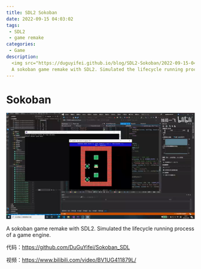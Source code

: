 ```yaml
---
title: SDL2 Sokoban
date: 2022-09-15 04:03:02
tags:
 - SDL2
 - game remake
categories:
 - Game
description:
  <img src="https://duguyifei.github.io/blog/SDL2-Sokoban/2022-09-15-04-28-46.png">
  A sokoban game remake with SDL2. Simulated the lifecycle running process of a game engine.
---
```


# Sokoban
![](SDL2-Sokoban/2022-09-15-04-28-46.png)

A sokoban game remake with SDL2. Simulated the lifecycle running process of a game engine.

代码：https://github.com/DuGuYifei/Sokoban_SDL

视频：https://www.bilibili.com/video/BV1UG411879L/